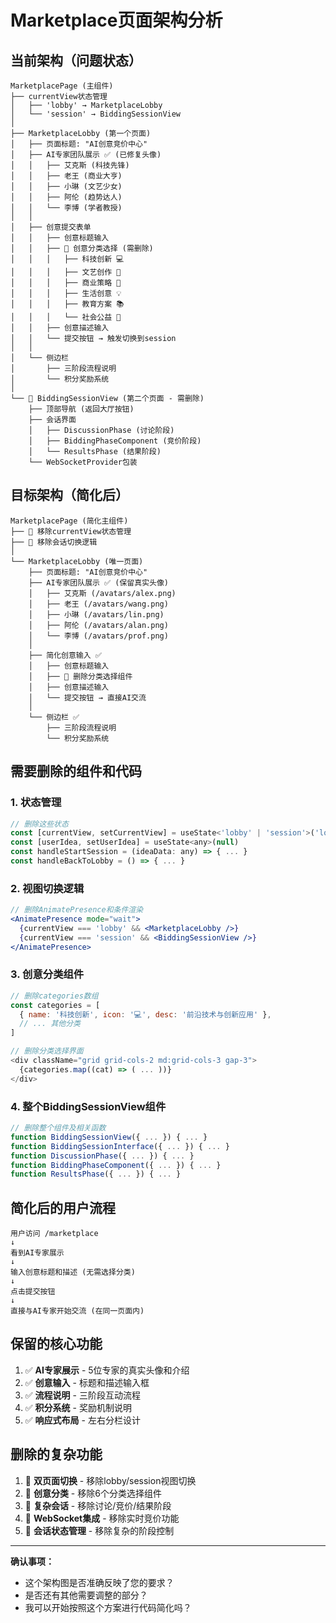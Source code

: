 # Marketplace页面架构分析

## 当前架构（问题状态）

```
MarketplacePage (主组件)
├── currentView状态管理
│   ├── 'lobby' → MarketplaceLobby
│   └── 'session' → BiddingSessionView
│
├── MarketplaceLobby (第一个页面)
│   ├── 页面标题: "AI创意竞价中心"
│   ├── AI专家团队展示 ✅ (已修复头像)
│   │   ├── 艾克斯 (科技先锋)
│   │   ├── 老王 (商业大亨)
│   │   ├── 小琳 (文艺少女)
│   │   ├── 阿伦 (趋势达人)
│   │   └── 李博 (学者教授)
│   │
│   ├── 创意提交表单
│   │   ├── 创意标题输入
│   │   ├── 🚫 创意分类选择 (需删除)
│   │   │   ├── 科技创新 💻
│   │   │   ├── 文艺创作 🎨
│   │   │   ├── 商业策略 💼
│   │   │   ├── 生活创意 💡
│   │   │   ├── 教育方案 📚
│   │   │   └── 社会公益 🌱
│   │   ├── 创意描述输入
│   │   └── 提交按钮 → 触发切换到session
│   │
│   └── 侧边栏
│       ├── 三阶段流程说明
│       └── 积分奖励系统
│
└── 🚫 BiddingSessionView (第二个页面 - 需删除)
    ├── 顶部导航 (返回大厅按钮)
    ├── 会话界面
    │   ├── DiscussionPhase (讨论阶段)
    │   ├── BiddingPhaseComponent (竞价阶段)
    │   └── ResultsPhase (结果阶段)
    └── WebSocketProvider包装
```

## 目标架构（简化后）

```
MarketplacePage (简化主组件)
├── 🚫 移除currentView状态管理
├── 🚫 移除会话切换逻辑
│
└── MarketplaceLobby (唯一页面)
    ├── 页面标题: "AI创意竞价中心"
    ├── AI专家团队展示 ✅ (保留真实头像)
    │   ├── 艾克斯 (/avatars/alex.png)
    │   ├── 老王 (/avatars/wang.png)
    │   ├── 小琳 (/avatars/lin.png)
    │   ├── 阿伦 (/avatars/alan.png)
    │   └── 李博 (/avatars/prof.png)
    │
    ├── 简化创意输入 ✅
    │   ├── 创意标题输入
    │   ├── 🚫 删除分类选择组件
    │   ├── 创意描述输入
    │   └── 提交按钮 → 直接AI交流
    │
    └── 侧边栏 ✅
        ├── 三阶段流程说明
        └── 积分奖励系统
```

## 需要删除的组件和代码

### 1. 状态管理
```javascript
// 删除这些状态
const [currentView, setCurrentView] = useState<'lobby' | 'session'>('lobby')
const [userIdea, setUserIdea] = useState<any>(null)
const handleStartSession = (ideaData: any) => { ... }
const handleBackToLobby = () => { ... }
```

### 2. 视图切换逻辑
```jsx
// 删除AnimatePresence和条件渲染
<AnimatePresence mode="wait">
  {currentView === 'lobby' && <MarketplaceLobby />}
  {currentView === 'session' && <BiddingSessionView />}
</AnimatePresence>
```

### 3. 创意分类组件
```javascript
// 删除categories数组
const categories = [
  { name: '科技创新', icon: '💻', desc: '前沿技术与创新应用' },
  // ... 其他分类
]

// 删除分类选择界面
<div className="grid grid-cols-2 md:grid-cols-3 gap-3">
  {categories.map((cat) => ( ... ))}
</div>
```

### 4. 整个BiddingSessionView组件
```javascript
// 删除整个组件及相关函数
function BiddingSessionView({ ... }) { ... }
function BiddingSessionInterface({ ... }) { ... }
function DiscussionPhase({ ... }) { ... }
function BiddingPhaseComponent({ ... }) { ... }
function ResultsPhase({ ... }) { ... }
```

## 简化后的用户流程

```
用户访问 /marketplace
↓
看到AI专家展示
↓
输入创意标题和描述 (无需选择分类)
↓
点击提交按钮
↓
直接与AI专家开始交流 (在同一页面内)
```

## 保留的核心功能

1. ✅ **AI专家展示** - 5位专家的真实头像和介绍
2. ✅ **创意输入** - 标题和描述输入框
3. ✅ **流程说明** - 三阶段互动流程
4. ✅ **积分系统** - 奖励机制说明
5. ✅ **响应式布局** - 左右分栏设计

## 删除的复杂功能

1. 🚫 **双页面切换** - 移除lobby/session视图切换
2. 🚫 **创意分类** - 移除6个分类选择组件
3. 🚫 **复杂会话** - 移除讨论/竞价/结果阶段
4. 🚫 **WebSocket集成** - 移除实时竞价功能
5. 🚫 **会话状态管理** - 移除复杂的阶段控制

---

**确认事项：**
- 这个架构图是否准确反映了您的要求？
- 是否还有其他需要调整的部分？
- 我可以开始按照这个方案进行代码简化吗？